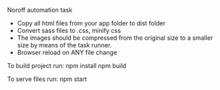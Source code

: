 Noroff automation task

- Copy all html files from your app folder to dist folder
- Convert sass files to .css, minify css
- The images should be compressed from the original size to a smaller size by means of the task runner.
- Browser reload on ANY file change

To build project run:
npm install
npm build

To serve files run:
npm start
